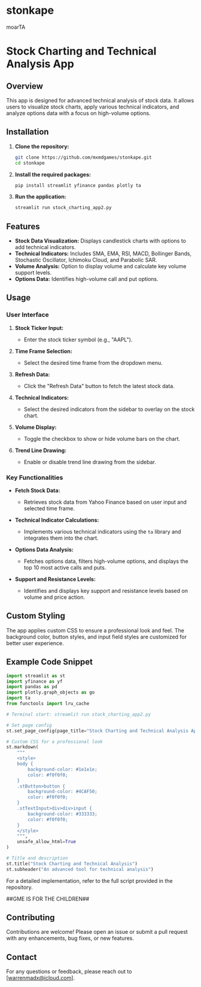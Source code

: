 # stonkape
moarTA
# Stock Charting and Technical Analysis App

## Overview
This app is designed for advanced technical analysis of stock data. It allows users to visualize stock charts, apply various technical indicators, and analyze options data with a focus on high-volume options.

## Installation

1. **Clone the repository:**
    ```sh
    git clone https://github.com/mxmdgames/stonkape.git
    cd stonkape

    ```

2. **Install the required packages:**
    ```sh
    pip install streamlit yfinance pandas plotly ta
    ```

3. **Run the application:**
    ```sh
    streamlit run stock_charting_app2.py
    ```

## Features

- **Stock Data Visualization:** Displays candlestick charts with options to add technical indicators.
- **Technical Indicators:** Includes SMA, EMA, RSI, MACD, Bollinger Bands, Stochastic Oscillator, Ichimoku Cloud, and Parabolic SAR.
- **Volume Analysis:** Option to display volume and calculate key volume support levels.
- **Options Data:** Identifies high-volume call and put options.

## Usage

### User Interface

1. **Stock Ticker Input:**
    - Enter the stock ticker symbol (e.g., "AAPL").

2. **Time Frame Selection:**
    - Select the desired time frame from the dropdown menu.

3. **Refresh Data:**
    - Click the "Refresh Data" button to fetch the latest stock data.

4. **Technical Indicators:**
    - Select the desired indicators from the sidebar to overlay on the stock chart.

5. **Volume Display:**
    - Toggle the checkbox to show or hide volume bars on the chart.

6. **Trend Line Drawing:**
    - Enable or disable trend line drawing from the sidebar.

### Key Functionalities

- **Fetch Stock Data:**
    - Retrieves stock data from Yahoo Finance based on user input and selected time frame.

- **Technical Indicator Calculations:**
    - Implements various technical indicators using the `ta` library and integrates them into the chart.

- **Options Data Analysis:**
    - Fetches options data, filters high-volume options, and displays the top 10 most active calls and puts.

- **Support and Resistance Levels:**
    - Identifies and displays key support and resistance levels based on volume and price action.

## Custom Styling

The app applies custom CSS to ensure a professional look and feel. The background color, button styles, and input field styles are customized for better user experience.

## Example Code Snippet

```python
import streamlit as st
import yfinance as yf
import pandas as pd
import plotly.graph_objects as go
import ta
from functools import lru_cache

# Terminal start: streamlit run stock_charting_app2.py

# Set page config
st.set_page_config(page_title="Stock Charting and Technical Analysis App", layout="wide")

# Custom CSS for a professional look
st.markdown(
    """
    <style>
    body {
        background-color: #1e1e1e;
        color: #f0f0f0;
    }
    .stButton>button {
        background-color: #4CAF50;
        color: #f0f0f0;
    }
    .stTextInput>div>div>input {
        background-color: #333333;
        color: #f0f0f0;
    }
    </style>
    """,
    unsafe_allow_html=True
)

# Title and description
st.title("Stock Charting and Technical Analysis")
st.subheader("An advanced tool for technical analysis")
```

For a detailed implementation, refer to the full script provided in the repository.

##GME IS FOR THE CHILDREN##
## Contributing

Contributions are welcome! Please open an issue or submit a pull request with any enhancements, bug fixes, or new features.

## Contact

For any questions or feedback, please reach out to [warrenmadx@icloud.com].
